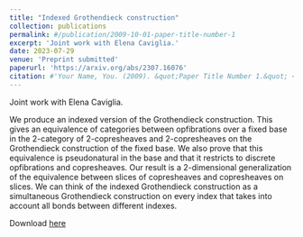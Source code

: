 ```yaml
---
title: "Indexed Grothendieck construction"
collection: publications
permalink: #/publication/2009-10-01-paper-title-number-1
excerpt: 'Joint work with Elena Caviglia.'
date: 2023-07-29
venue: 'Preprint submitted'
paperurl: 'https://arxiv.org/abs/2307.16076'
citation: #'Your Name, You. (2009). &quot;Paper Title Number 1.&quot; <i>Journal 1</i>. 1(1).'
---
```

Joint work with Elena Caviglia.

We produce an indexed version of the Grothendieck construction. This gives an equivalence of categories between opfibrations over a fixed base in the 2-category of 2-copresheaves and 2-copresheaves on the Grothendieck construction of the fixed base. We also prove that this equivalence is pseudonatural in the base and that it restricts to discrete opfibrations and copresheaves. Our result is a 2-dimensional generalization of the equivalence between slices of copresheaves and copresheaves on slices. We can think of the indexed Grothendieck construction as a simultaneous Grothendieck construction on every index that takes into account all bonds between different indexes.

Download [here](https://arxiv.org/abs/2307.16076)
